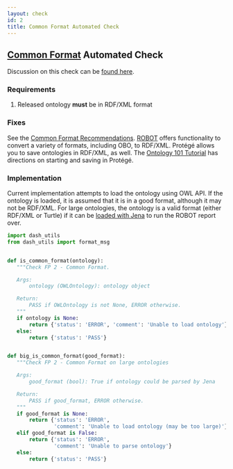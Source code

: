```yaml
---
layout: check
id: 2
title: Common Format Automated Check
---
```


## [Common Format](http://obofoundry.org/principles/fp-002-format.html) Automated Check

Discussion on this check can be [found here](https://github.com/OBOFoundry/OBOFoundry.github.io/issues/1018).

### Requirements

1. Released ontology **must** be in RDF/XML format

### Fixes

See the [Common Format Recommendations](http://obofoundry.org/principles/fp-002-format.html#recommendations). [ROBOT](http://robot.obolibrary.org/convert) offers functionality to convert a variety of formats, including OBO, to RDF/XML. Protégé allows you to save ontologies in RDF/XML, as well. The [Ontology 101 Tutorial](https://ontology101tutorial.readthedocs.io/en/latest/StartingProtege.html) has directions on starting and saving in Protégé.

### Implementation

Current implementation attempts to load the ontology using OWL API. If the ontology is loaded, it is assumed that it is in a good format, although it may not be RDF/XML. For large ontologies, the ontology is a valid format (either RDF/XML or Turtle) if it can be [loaded with Jena](http://robot.obolibrary.org/query#executing-on-disk) to run the ROBOT report over.

```python
import dash_utils
from dash_utils import format_msg


def is_common_format(ontology):
   """Check FP 2 - Common Format.

   Args:
       ontology (OWLOntology): ontology object

   Return:
       PASS if OWLOntology is not None, ERROR otherwise.
   """
   if ontology is None:
       return {'status': 'ERROR', 'comment': 'Unable to load ontology'}
   else:
       return {'status': 'PASS'}


def big_is_common_format(good_format):
   """Check FP 2 - Common Format on large ontologies

   Args:
       good_format (bool): True if ontology could be parsed by Jena

   Return:
       PASS if good_format, ERROR otherwise.
   """
   if good_format is None:
       return {'status': 'ERROR',
               'comment': 'Unable to load ontology (may be too large)'}
   elif good_format is False:
       return {'status': 'ERROR',
               'comment': 'Unable to parse ontology'}
   else:
       return {'status': 'PASS'}
```

